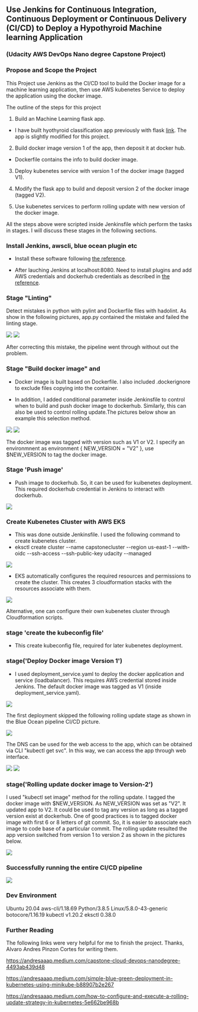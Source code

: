 ## Use Jenkins for Continuous Integration, Continuous Deployment or Continuous Delivery (CI/CD) to Deploy a Hypothyroid Machine learning Application 

### (Udacity AWS DevOps Nano degree Capstone Project)

### Propose and Scope the Project

This Project use Jenkins as the CI/CD tool to build the Docker image for a machine learning application, then use AWS kubenetes Service to deploy the application using the docker image.

The outline of the steps for this project

1. Build an Machine Learning flask app.  

* I have built hyothyroid classification app previously with flask [link](https://github.com/Jun-depo/hypothyroid_flaskapp).  The app is slightly modified for this project.

2. Build docker image version 1 of the app, then deposit it at docker hub.  

* Dockerfile contains the info to build docker image.

3. Deploy kubenetes service with version 1 of the docker image (tagged V1). 

4. Modify the flask app to build and deposit version 2 of the docker image (tagged V2). 

5. Use kubenetes services to perform rolling update with new version of the docker image. 

All the steps above were scripted inside Jenkinsfile which perform the tasks in stages. I will discuss these stages in the following sections.

### Install Jenkins, awscli, blue ocean plugin etc

* Install these software following [the reference](https://andresaaap.medium.com/how-to-install-docker-aws-cli-eksctl-kubectl-for-jenkins-in-linux-ubuntu-18-04-3e3c4ceeb71).  

* After lauching Jenkins at localhost:8080.  Need to install plugins and add AWS credentials and dockerhub credentials as described in [the reference](https://andresaaap.medium.com/how-to-install-docker-aws-cli-eksctl-kubectl-for-jenkins-in-linux-ubuntu-18-04-3e3c4ceeb71).  


### Stage "Linting"
Detect mistakes in python with pylint and Dockerfile files with hadolint.  As show in the following pictures, app.py contained the mistake and failed the linting stage.

 <img src="images/fail1.png" />

 <img src="images/fail2.png" />

After correcting this mistake, the pipeline went through without out the problem.  

### Stage "Build docker image" and 

* Docker image is built based on Dockerfile.  I also included .dockerignore to exclude files copying into the container.  

* In addition, I added conditional parameter inside Jenkinsfile to control when to build and push docker image to dockerhub.  Similarly, this can also be used to control rolling update.The pictures below show an example this selection method. 

<img src="images/params.png" />

<img src="images/version2a.png" />

The docker image was tagged with version such as V1 or V2.  I specify an environmnent as environment { NEW_VERSION = "V2" }, use $NEW_VERSION to tag the docker image. 

### Stage 'Push image'
* Push image to dockerhub. So, it can be used for kuibenetes deployment.  This required dockerhub credential in Jenkins to interact with dockerhub.

<img src="images/credentials.png" />

### Create Kubenetes Cluster with AWS EKS

* This was done outside Jenkinsfile. I used the following command to create kubenetes cluster. 
* eksctl create cluster --name capstonecluster --region us-east-1 --with-oidc --ssh-access --ssh-public-key udacity --managed

<img src="images/eksctl_create.png" />

* EKS automatically configures the required resources and permissions to create the cluster.  This creates 3 cloudformation stacks with the resources associate with them. 

<img src="images/stack1.png" />

Alternative, one can configure their own kubenetes cluster through Cloudformation scripts.  

### stage 'create the kubeconfig file'
* This create kubeconfig file, required for later kubenetes deployment. 

### stage('Deploy Docker image Version 1')

* I used deployment_service.yaml to deploy the docker application and service (loadbalancer).  This requires AWS credential stored inside Jenkins. The default docker image was tagged as V1 (inside deployment_service.yaml).  

<img src="images/deploy_V1.png" />

The first deployment skipped the following rolling update stage as shown in the Blue Ocean pipeline CI/CD picture. 

<img src="images/deploy_V1b.png" />

The DNS can be used for the web access to the app, which can be obtained via CLI  "kubectl get svc". In this way, we can access the app through web interface. 

<img src="images/dns.png" />

<img src="images/version1c.png" />

### stage('Rolling update docker image to Version-2')

I used "kubectl set image" method for the rolling update.  I tagged the docker image with $NEW_VERSION.  As NEW_VERSION was set as "V2". It updated app to V2.  It could be used to tag any version as long as a tagged version exist at dockerhub.  One of good practices is to tagged docker image with first 6 or 8 letters of git commit. So, it is easier to associate each image to code base of a particular commit. The rolling update resulted the app version switched from version 1 to version 2 as shown in the pictures below.  

<img src="images/version2b.png" />

### Successfully running the entire CI/CD pipeline

<img src="images/entire_pipeline.png" />

### Dev Environment

Ubuntu 20.04
aws-cli/1.18.69 Python/3.8.5 Linux/5.8.0-43-generic botocore/1.16.19
kubectl v1.20.2
eksctl 0.38.0

### Further Reading

The following links were very helpful for me to finish the project.  Thanks, Alvaro Andres Pinzon Cortes for writing them.  

https://andresaaap.medium.com/capstone-cloud-devops-nanodegree-4493ab439d48

https://andresaaap.medium.com/simple-blue-green-deployment-in-kubernetes-using-minikube-b88907b2e267

https://andresaaap.medium.com/how-to-configure-and-execute-a-rolling-update-strategy-in-kubernetes-5e662be968b










